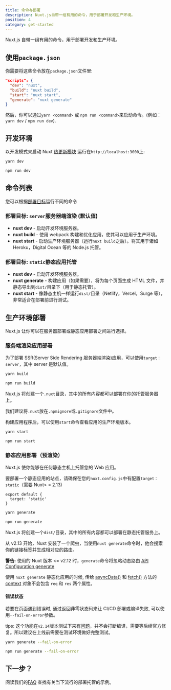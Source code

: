 ```yaml
---
title: 命令与部署
description: Nuxt.js自带一组有用的命令，用于部署开发和生产环境。
position: 4
category: get-started
---
```


Nuxt.js 自带一组有用的命令，用于部署开发和生产环境。

## 使用`package.json`

你需要将这些命令放在`package.json`文件里:

```json
"scripts": {
  "dev": "nuxt",
  "build": "nuxt build",
  "start": "nuxt start",
  "generate": "nuxt generate"
}
```

然后，你可以通过`yarn <command>` 或 `npm run <command>`来启动命令。(例如： `yarn dev` / `npm run dev`).

## 开发环境

以开发模式来启动 Nuxt [热更新模块](https://webpack.js.org/concepts/hot-module-replacement/) 运行在`http://localhost:3000`上:

<code-group>

  <code-block label="Yarn" active>

```bash
yarn dev
```

  </code-block>

  <code-block label="NPM">

```bash
npm run dev
```

  </code-block>
</code-group>

## 命令列表

您可以根据[部署目标](/docs/2.x/features/deployment-targets)运行不同的命令

### 部署目标: `server`服务器端渲染 (默认值)

- **nuxt dev** - 启动开发环境服务器。
- **nuxt build** - 使用 webpack 构建和优化应用，使其可以应用于生产环境。
- **nuxt start** - 启动生产环境服务器（运行`nuxt build`之后）。将其用于诸如 Heroku，Digital Ocean 等的 Node.js 托管。

### 部署目标: `static`静态应用托管

- **nuxt dev** - 启动开发环境服务器。
- **nuxt generate** - 构建应用（如果需要），将为每个页面生成 HTML 文件，并静态导出到`dist/`目录下（用于静态托管）。
- **nuxt start** - 像静态主机一样运行`dist/`目录（Netlify，Vercel，Surge 等），非常适合在部署前进行测试。

## 生产环境部署

Nuxt.js 让你可以在服务器部署或静态应用部署之间进行选择。

### 服务端渲染应用部署

为了部署 SSR(Server Side Rendering 服务器端渲染)应用，可以使用`target：server`，其中 server 是默认值。

<code-group>
  <code-block label="Yarn" active>

```bash
yarn build
```

  </code-block>
  <code-block label="NPM">

```bash
npm run build
```

  </code-block>
</code-group>

Nuxt.js 将创建一个`.nuxt`目录，其中的所有内容都可以部署在你的托管服务器上。

<base-alert type="info">

我们建议将`.nuxt`放在`.npmignore`或`.gitignore`文件中。

</base-alert>

构建应用程序后，可以使用`start`命令查看应用的生产环境版本。

<code-group>
  <code-block label="Yarn" active>

```bash
yarn start
```

  </code-block>
  <code-block label="NPM">

```bash
npm run start
```

  </code-block>
</code-group>

### 静态应用部署（预渲染）

Nuxt.js 使你能够在任何静态主机上托管您的 Web 应用。

要部署一个静态应用的站点，请确保在您的`nuxt.config.js`中有配置`target：static`（需要 Nuxt> = 2.13)

```js{}[nuxt.config.js]
export default {
  target: 'static'
}
```

<code-group>
  <code-block label="Yarn" active>

```bash
yarn generate
```

  </code-block>
  <code-block label="NPM">

```bash
npm run generate
```

  </code-block>
</code-group>

Nuxt.js 将创建一个`dist/`目录，其中的所有内容都可以部署在静态托管服务上。

从 v2.13 开始，Nuxt 安装了一个爬虫，当使用`nuxt generate`命令时，他会搜索你的链接标签并生成相对应的路由。

<base-alert>

**警告:** 使用的 Nuxt 版本 <= v2.12 时，`generate`命令将忽略动态路由 [API Configuration generate](/docs/2.x/configuration-glossary/configuration-generate)

</base-alert>

<base-alert type="info">

使用 `nuxt generate` 静态化应用的时候, 传给 [asyncData()](/docs/2.x/features/data-fetching#async-data) 和 [fetch()](/docs/2.x/directory-structure/store) 方法的[context](/docs/2.x/internals-glossary/context) 对象不会包含 `req` 和 `res` 两个属性。

</base-alert>

#### **错误状态**

若要在页面遇到错误时, 通过返回非零状态码来让 CI/CD 部署或编译失败, 可以使用`--fail-on-error`参数。

tips: 这个功能在`v2.14`版本测试下来有[问题](https://github.com/nuxt/nuxt.js/pull/7948)，并不会打断编译，需要等后续官方修复。所以建议在上线前需要在测试环境做好完整测试。

<code-group>
  <code-block label="Yarn" active>

```bash
yarn generate --fail-on-error
```

  </code-block>
  <code-block label="NPM">

```bash
npm run generate --fail-on-error
```

  </code-block>

</code-group>

## 下一步？

<base-alert type="next">

阅读我们的[FAQ](/faq) 查找有关当下流行的部署托管的示例。

</base-alert>

</div>
